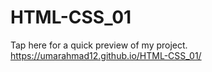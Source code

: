 # HTML-CSS_01

Tap here for a quick preview of my project.
https://umarahmad12.github.io/HTML-CSS_01/
